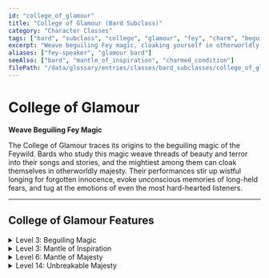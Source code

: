 ```yaml
---
id: "college_of_glamour"
title: "College of Glamour (Bard Subclass)"
category: "Character Classes"
tags: ["bard", "subclass", "college", "glamour", "fey", "charm", "beguiling"]
excerpt: "Weave beguiling Fey magic, cloaking yourself in otherworldly majesty."
aliases: ["fey-speaker", "glamour bard"]
seeAlso: ["bard", "mantle_of_inspiration", "charmed_condition"]
filePath: "/data/glossary/entries/classes/bard_subclasses/college_of_glamour.md"
---
```

# College of Glamour

**Weave Beguiling Fey Magic**

The College of Glamour traces its origins to the beguiling magic of the Feywild. Bards who study this magic weave threads of beauty and terror into their songs and stories, and the mightiest among them can cloak themselves in otherworldly majesty. Their performances stir up wistful longing for forgotten innocence, evoke unconscious memories of long-held fears, and tug at the emotions of even the most hard-hearted listeners.

---
## College of Glamour Features

<details id="glamour-level-3-beguiling-magic">
  <summary>Level 3: Beguiling Magic</summary>
  <div>
    <p>You always have the <span data-term-id="charm_person" class="glossary-term-link-from-markdown">Charm Person</span> and <span data-term-id="mirror_image" class="glossary-term-link-from-markdown">Mirror Image</span> <span data-term-id="spells_chapter" class="glossary-term-link-from-markdown">spells</span> prepared.</p>
    <p>In addition, immediately after you cast an <span data-term-id="enchantment_school" class="glossary-term-link-from-markdown">Enchantment</span> or <span data-term-id="illusion_school" class="glossary-term-link-from-markdown">Illusion</span> <span data-term-id="spells_chapter" class="glossary-term-link-from-markdown">spell</span> using a <span data-term-id="spell_level_slots" class="glossary-term-link-from-markdown">spell slot</span>, you can cause a creature you can see within 60 feet of yourself to make a <span data-term-id="wisdom_saving_throw" class="glossary-term-link-from-markdown">Wisdom saving throw</span> against your <span data-term-id="spell_save_dc" class="glossary-term-link-from-markdown">spell save DC</span>. On a failed save, the target has the <span data-term-id="charmed_condition" class="glossary-term-link-from-markdown">Charmed</span> or <span data-term-id="frightened_condition" class="glossary-term-link-from-markdown">Frightened</span> condition (your choice) for 1 minute. The target repeats the save at the end of each of its turns, ending the effect on itself on a success.</p>
    <p>Once you use this benefit, you can’t use it again until you finish a <span data-term-id="long_rest" class="glossary-term-link-from-markdown">Long Rest</span>. You can also restore your use of it by expending one use of your <span data-term-id="bardic_inspiration_feature" class="glossary-term-link-from-markdown">Bardic Inspiration</span> (no <span data-term-id="action" class="glossary-term-link-from-markdown">action</span> required).</p>
  </div>
</details>

<details id="glamour-level-3-mantle-of-inspiration">
  <summary>Level 3: Mantle of Inspiration</summary>
  <div>
    <p>You can weave fey magic into a song or dance to fill others with vigor. As a <span data-term-id="bonus_action" class="glossary-term-link-from-markdown">Bonus Action</span>, you can expend a use of <span data-term-id="bardic_inspiration_feature" class="glossary-term-link-from-markdown">Bardic Inspiration</span>, rolling a Bardic Inspiration die. When you do so, choose a number of other creatures within 60 feet of yourself, up to a number equal to your <span data-term-id="charisma" class="glossary-term-link-from-markdown">Charisma</span> modifier (minimum of one creature). Each of those creatures gains a number of <span data-term-id="temporary_hp" class="glossary-term-link-from-markdown">Temporary Hit Points</span> equal to two times the number rolled on the Bardic Inspiration die, and then each can use its <span data-term-id="reaction" class="glossary-term-link-from-markdown">Reaction</span> to move up to its <span data-term-id="speed" class="glossary-term-link-from-markdown">Speed</span> without provoking <span data-term-id="opportunity_attack" class="glossary-term-link-from-markdown">Opportunity Attacks</span>.</p>
  </div>
</details>

<details id="glamour-level-6-mantle-of-majesty">
  <summary>Level 6: Mantle of Majesty</summary>
  <div>
    <p>You always have the <span data-term-id="command" class="glossary-term-link-from-markdown">Command</span> <span data-term-id="spells_chapter" class="glossary-term-link-from-markdown">spell</span> prepared.</p>
    <p>As a <span data-term-id="bonus_action" class="glossary-term-link-from-markdown">Bonus Action</span>, you cast <span data-term-id="command" class="glossary-term-link-from-markdown">Command</span> without expending a <span data-term-id="spell_level_slots" class="glossary-term-link-from-markdown">spell slot</span>, and you take on an unearthly appearance for 1 minute or until your <span data-term-id="concentration" class="glossary-term-link-from-markdown">Concentration</span> ends. During this time, you can cast <span data-term-id="command" class="glossary-term-link-from-markdown">Command</span> as a <span data-term-id="bonus_action" class="glossary-term-link-from-markdown">Bonus Action</span> without expending a <span data-term-id="spell_level_slots" class="glossary-term-link-from-markdown">spell slot</span>.</p>
    <p>Any creature <span data-term-id="charmed_condition" class="glossary-term-link-from-markdown">Charmed</span> by you automatically fails its <span data-term-id="saving_throw" class="glossary-term-link-from-markdown">saving throw</span> against the <span data-term-id="command" class="glossary-term-link-from-markdown">Command</span> you cast with this feature.</p>
    <p>Once you use this feature, you can’t use it again until you finish a <span data-term-id="long_rest" class="glossary-term-link-from-markdown">Long Rest</span>. You can also restore your use of it by expending a level 3+ <span data-term-id="spell_level_slots" class="glossary-term-link-from-markdown">spell slot</span> (no <span data-term-id="action" class="glossary-term-link-from-markdown">action</span> required).</p>
  </div>
</details>

<details id="glamour-level-14-unbreakable-majesty">
  <summary>Level 14: Unbreakable Majesty</summary>
  <div>
    <p>As a <span data-term-id="bonus_action" class="glossary-term-link-from-markdown">Bonus Action</span>, you can assume a magically majestic presence for 1 minute or until you have the <span data-term-id="incapacitated_condition" class="glossary-term-link-from-markdown">Incapacitated condition</span>. For the duration, whenever any creature hits you with an <span data-term-id="attack_roll" class="glossary-term-link-from-markdown">attack roll</span> for the first time on a turn, the attacker must succeed on a <span data-term-id="charisma_saving_throw" class="glossary-term-link-from-markdown">Charisma saving throw</span> against your <span data-term-id="spell_save_dc" class="glossary-term-link-from-markdown">spell save DC</span>, or the <span data-term-id="attack_action" class="glossary-term-link-from-markdown">attack</span> misses instead, as the creature recoils from your majesty.</p>
    <p>Once you assume this majestic presence, you can’t do so again until you finish a <span data-term-id="short_rest" class="glossary-term-link-from-markdown">Short</span> or <span data-term-id="long_rest" class="glossary-term-link-from-markdown">Long Rest</span>.</p>
  </div>
</details>

